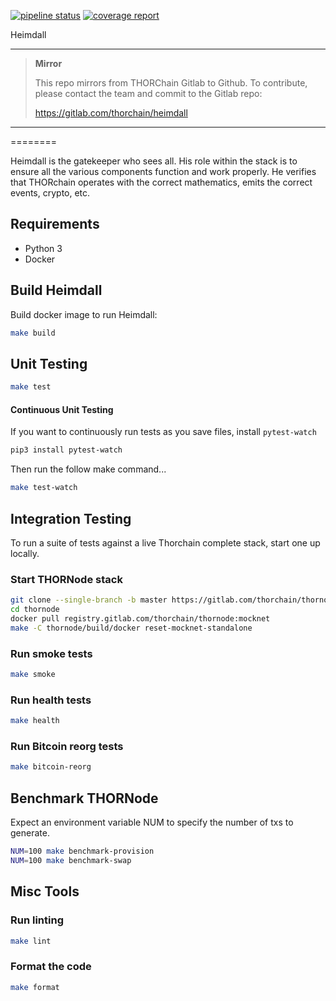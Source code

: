 [![pipeline status](https://gitlab.com/thorchain/heimdall/badges/master/pipeline.svg)](https://gitlab.com/thorchain/heimdall/commits/master)
[![coverage report](https://gitlab.com/thorchain/heimdall/badges/master/coverage.svg)](https://gitlab.com/thorchain/heimdall/-/commits/master)


Heimdall

****

> **Mirror**
>
> This repo mirrors from THORChain Gitlab to Github.
> To contribute, please contact the team and commit to the Gitlab repo:
>
> https://gitlab.com/thorchain/heimdall


****
========

Heimdall is the gatekeeper who sees all. His role within the stack is to
ensure all the various components function and work properly. He verifies that
THORchain operates with the correct mathematics, emits the correct events,
crypto, etc.

## Requirements
 *  Python 3
 *  Docker

## Build Heimdall

Build docker image to run Heimdall:

```bash
make build
```

## Unit Testing

```bash
make test
```

#### Continuous Unit Testing
If you want to continuously run tests as you save files, install
`pytest-watch`

```bash
pip3 install pytest-watch
```

Then run the follow make command...

```bash
make test-watch
```

## Integration Testing
To run a suite of tests against a live Thorchain complete stack, start one up
locally.

### Start THORNode stack

```bash
git clone --single-branch -b master https://gitlab.com/thorchain/thornode.git
cd thornode
docker pull registry.gitlab.com/thorchain/thornode:mocknet
make -C thornode/build/docker reset-mocknet-standalone
```

### Run smoke tests

```bash
make smoke
```

### Run health tests

```bash
make health
```

### Run Bitcoin reorg tests

```bash
make bitcoin-reorg
```

## Benchmark THORNode

Expect an environment variable NUM to specify the number of txs to generate.

```bash
NUM=100 make benchmark-provision
NUM=100 make benchmark-swap
```

## Misc Tools

### Run linting

```bash
make lint
```

### Format the code

```bash
make format
```
